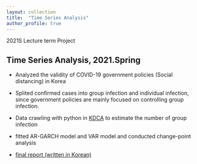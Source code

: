 ```yaml
---
layout: collection
title:  "Time Series Analysis"
author_profile: true
---
```


2021S Lecture term Project

## Time Series Analysis, 2021.Spring 


- Analyzed the validity of COVID-19 government policies (Social distancing) in Korea 

- Splited confirmed cases into group infection and individual infection, since government policies are mainly focused on controlling group infection.

- Data crawling with python in [KDCA](https://www.kdca.go.kr/index.es?sid=a3) to estimate the number of group infection

- fitted AR-GARCH model and VAR model and conducted change-point analysis

- [final report (written in Korean)](https://jaehoankim.github.io/assets/TSA_final_Korean.pdf)